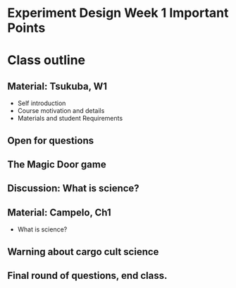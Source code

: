 Experiment Design Week 1 Important Points
=========================================

# Class outline

## Material: Tsukuba, W1
- Self introduction
- Course motivation and details
- Materials and student Requirements

## Open for questions

## The Magic Door game

## Discussion: What is science?

## Material: Campelo, Ch1
- What is science?

## Warning about cargo cult science

## Final round of questions, end class.

